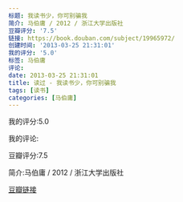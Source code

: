 ```yaml
---
标题: 我读书少，你可别骗我
简介: 马伯庸 / 2012 / 浙江大学出版社
豆瓣评分: '7.5'
链接: https://book.douban.com/subject/19965972/
创建时间: '2013-03-25 21:31:01'
我的评分: '5.0'
标签: 马伯庸
评论:
date: 2013-03-25 21:31:01
title: 读过 - 我读书少，你可别骗我
tags: [读书]
categories: [马伯庸]
---
```


我的评分:5.0

我的评论:

豆瓣评分:7.5

简介:马伯庸 / 2012 / 浙江大学出版社

[豆瓣链接](https://book.douban.com/subject/19965972/)

